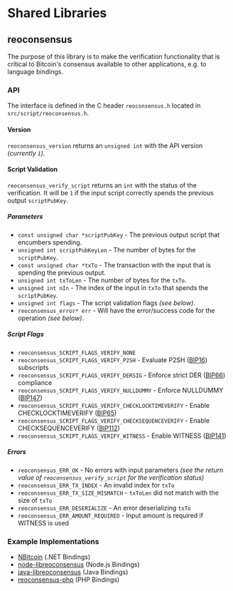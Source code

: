 Shared Libraries
================

## reoconsensus

The purpose of this library is to make the verification functionality that is critical to Bitcoin's consensus available to other applications, e.g. to language bindings.

### API

The interface is defined in the C header `reoconsensus.h` located in `src/script/reoconsensus.h`.

#### Version

`reoconsensus_version` returns an `unsigned int` with the API version *(currently `1`)*.

#### Script Validation

`reoconsensus_verify_script` returns an `int` with the status of the verification. It will be `1` if the input script correctly spends the previous output `scriptPubKey`.

##### Parameters
- `const unsigned char *scriptPubKey` - The previous output script that encumbers spending.
- `unsigned int scriptPubKeyLen` - The number of bytes for the `scriptPubKey`.
- `const unsigned char *txTo` - The transaction with the input that is spending the previous output.
- `unsigned int txToLen` - The number of bytes for the `txTo`.
- `unsigned int nIn` - The index of the input in `txTo` that spends the `scriptPubKey`.
- `unsigned int flags` - The script validation flags *(see below)*.
- `reoconsensus_error* err` - Will have the error/success code for the operation *(see below)*.

##### Script Flags
- `reoconsensus_SCRIPT_FLAGS_VERIFY_NONE`
- `reoconsensus_SCRIPT_FLAGS_VERIFY_P2SH` - Evaluate P2SH ([BIP16](https://github.com/reo/bips/blob/master/bip-0016.mediawiki)) subscripts
- `reoconsensus_SCRIPT_FLAGS_VERIFY_DERSIG` - Enforce strict DER ([BIP66](https://github.com/reo/bips/blob/master/bip-0066.mediawiki)) compliance
- `reoconsensus_SCRIPT_FLAGS_VERIFY_NULLDUMMY` - Enforce NULLDUMMY ([BIP147](https://github.com/reo/bips/blob/master/bip-0147.mediawiki))
- `reoconsensus_SCRIPT_FLAGS_VERIFY_CHECKLOCKTIMEVERIFY` - Enable CHECKLOCKTIMEVERIFY ([BIP65](https://github.com/reo/bips/blob/master/bip-0065.mediawiki))
- `reoconsensus_SCRIPT_FLAGS_VERIFY_CHECKSEQUENCEVERIFY` - Enable CHECKSEQUENCEVERIFY ([BIP112](https://github.com/reo/bips/blob/master/bip-0112.mediawiki))
- `reoconsensus_SCRIPT_FLAGS_VERIFY_WITNESS` - Enable WITNESS ([BIP141](https://github.com/reo/bips/blob/master/bip-0141.mediawiki))

##### Errors
- `reoconsensus_ERR_OK` - No errors with input parameters *(see the return value of `reoconsensus_verify_script` for the verification status)*
- `reoconsensus_ERR_TX_INDEX` - An invalid index for `txTo`
- `reoconsensus_ERR_TX_SIZE_MISMATCH` - `txToLen` did not match with the size of `txTo`
- `reoconsensus_ERR_DESERIALIZE` - An error deserializing `txTo`
- `reoconsensus_ERR_AMOUNT_REQUIRED` - Input amount is required if WITNESS is used

### Example Implementations
- [NBitcoin](https://github.com/NicolasDorier/NBitcoin/blob/master/NBitcoin/Script.cs#L814) (.NET Bindings)
- [node-libreoconsensus](https://github.com/bitpay/node-libreoconsensus) (Node.js Bindings)
- [java-libreoconsensus](https://github.com/dexX7/java-libreoconsensus) (Java Bindings)
- [reoconsensus-php](https://github.com/Bit-Wasp/reoconsensus-php) (PHP Bindings)

